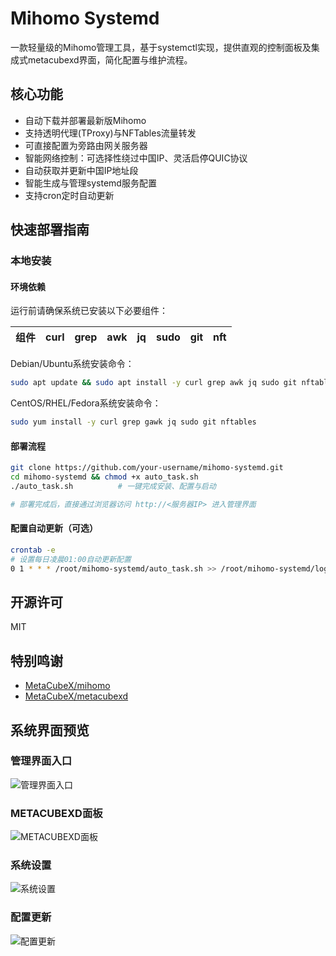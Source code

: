 # Mihomo Systemd

一款轻量级的Mihomo管理工具，基于systemctl实现，提供直观的控制面板及集成式metacubexd界面，简化配置与维护流程。

## 核心功能

* 自动下载并部署最新版Mihomo
* 支持透明代理(TProxy)与NFTables流量转发
* 可直接配置为旁路由网关服务器
* 智能网络控制：可选择性绕过中国IP、灵活启停QUIC协议
* 自动获取并更新中国IP地址段
* 智能生成与管理systemd服务配置
* 支持cron定时自动更新

## 快速部署指南

### 本地安装

#### 环境依赖

运行前请确保系统已安装以下必要组件：

| 组件 | curl | grep | awk | jq | sudo | git | nft |
|------|------|------|-----|----|----- |-----|-----|

Debian/Ubuntu系统安装命令：

```bash
sudo apt update && sudo apt install -y curl grep awk jq sudo git nftables
```

CentOS/RHEL/Fedora系统安装命令：

```bash
sudo yum install -y curl grep gawk jq sudo git nftables
```

#### 部署流程

```bash
git clone https://github.com/your-username/mihomo-systemd.git
cd mihomo-systemd && chmod +x auto_task.sh
./auto_task.sh          # 一键完成安装、配置与启动

# 部署完成后，直接通过浏览器访问 http://<服务器IP> 进入管理界面
```

#### 配置自动更新（可选）

```bash
crontab -e
# 设置每日凌晨01:00自动更新配置
0 1 * * * /root/mihomo-systemd/auto_task.sh >> /root/mihomo-systemd/log.txt 2>&1
```

## 开源许可

MIT

## 特别鸣谢

* [MetaCubeX/mihomo](https://github.com/MetaCubeX/mihomo)
* [MetaCubeX/metacubexd](https://github.com/MetaCubeX/metacubexd)

## 系统界面预览

### 管理界面入口
![管理界面入口](image/1.png)

### METACUBEXD面板
![METACUBEXD面板](image/2.png)

### 系统设置
![系统设置](image/3.png)

### 配置更新
![配置更新](image/4.png)
